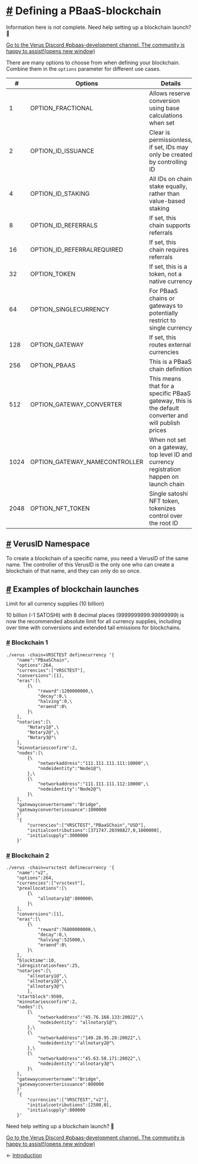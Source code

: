 # [\#](https://docs.verus.io/blockchains/define-pbaas.html\#defining-a-pbaas-blockchain) Defining a PBaaS-blockchain

Information here is not complete. Need help setting up a blockchain launch? 🤔

[Go to the Verus Discord #pbaas-development channel. The community is happy to assist!(opens new window)](https://www.verus.io/discord)

There are many options to choose from when defining your blockchain. Combine them in the `options` parameter for different use cases.

| # | Options | Details |
| --- | --- | --- |
| 1 | OPTION\_FRACTIONAL | Allows reserve conversion using base calculations when set |
| 2 | OPTION\_ID\_ISSUANCE | Clear is permissionless, if set, IDs may only be created by controlling ID |
| 4 | OPTION\_ID\_STAKING | All IDs on chain stake equally, rather than value-based staking |
| 8 | OPTION\_ID\_REFERRALS | If set, this chain supports referrals |
| 16 | OPTION\_ID\_REFERRALREQUIRED | If set, this chain requires referrals |
| 32 | OPTION\_TOKEN | If set, this is a token, not a native currency |
| 64 | OPTION\_SINGLECURRENCY | For PBaaS chains or gateways to potentially restrict to single currency |
| 128 | OPTION\_GATEWAY | If set, this routes external currencies |
| 256 | OPTION\_PBAAS | This is a PBaaS chain definition |
| 512 | OPTION\_GATEWAY\_CONVERTER | This means that for a specific PBaaS gateway, this is the default converter and will publish prices |
| 1024 | OPTION\_GATEWAY\_NAMECONTROLLER | When not set on a gateway, top level ID and currency registration happen on launch chain |
| 2048 | OPTION\_NFT\_TOKEN | Single satoshi NFT token, tokenizes control over the root ID |

## [\#](https://docs.verus.io/blockchains/define-pbaas.html\#verusid-namespace) VerusID Namespace

To create a blockchain of a specific name, you need a VerusID of the same name. The controller of this VerusID is the only one who can create a blockchain of that name, and they can only do so once.

## [\#](https://docs.verus.io/blockchains/define-pbaas.html\#examples-of-blockchain-launches) Examples of blockchain launches

Limit for all currency supplies (10 billion)

10 billion (-1 SATOSHI) with 8 decimal places (9999999999.99999999) is now the recommended absolute limit for all currency supplies, including over time with conversions and extended tail emissions for blockchains.

### [\#](https://docs.verus.io/blockchains/define-pbaas.html\#blockchain-1) Blockchain 1

```
./verus -chain=VRSCTEST definecurrency '{
    "name":"PBaaSChain",
    "options":264,
    "currencies":["VRSCTEST"],
    "conversions":[1],
    "eras":[\
        {\
            "reward":1200000000,\
            "decay":0,\
            "halving":0,\
            "eraend":0\
        }\
    ],
    "notaries":[\
        "Notary1@",\
        "Notary2@",\
        "Notary3@"\
    ],
    "minnotariesconfirm":2,
    "nodes":[\
        {\
            "networkaddress":"111.111.111.111:10000",\
            "nodeidentity":"Node1@"\
        },\
        {\
            "networkaddress":"111.111.111.112:10000",\
            "nodeidentity":"Node2@"\
        }\
    ],
    "gatewayconvertername":"Bridge",
    "gatewayconverterissuance":1000000
    }'
    '{
        "currencies":["VRSCTEST","PBaaSChain","USD"],
        "initialcontributions":[371747.20398827,0,1000000],
        "initialsupply":3000000
    }'

```

### [\#](https://docs.verus.io/blockchains/define-pbaas.html\#blockchain-2) Blockchain 2

```
./verus -chain=vrsctest definecurrency '{
    "name":"v2",
    "options":264,
    "currencies":["vrsctest"],
    "preallocations":[\
        {\
            "allnotary1@":800000\
        }\
    ],
    "conversions":[1],
    "eras":[\
        {\
            "reward":76800000000,\
            "decay":0,\
            "halving":525000,\
            "eraend":0\
        }\
    ],
    "blocktime":10,
    "idregistrationfees":25,
    "notaries":[\
        "allnotary1@",\
        "allnotary2@",\
        "allnotary3@"\
        ],
    "startblock":9500,
    "minnotariesconfirm":2,
    "nodes":[\
        {\
            "networkaddress":"45.76.168.133:20022",\
            "nodeidentity": "allnotary1@"\
        },\
        {\
            "networkaddress":"149.28.95.28:20022",\
            "nodeidentity":"allnotary2@"\
        },\
        {\
            "networkaddress":"45.63.58.171:20022",\
            "nodeidentity":"allnotary3@"\
        }\
    ],
    "gatewayconvertername":"Bridge",
    "gatewayconverterissuance":800000
    }'
    '{
        "currencies":["VRSCTEST","v2"],
        "initialcontributions":[2500,0],
        "initialsupply":800000
    }'

```

Need help setting up a blockchain launch? 🤔

[Go to the Verus Discord #pbaas-development channel. The community is happy to assist!(opens new window)](https://www.verus.io/discord)

←
[Introduction](https://docs.verus.io/blockchains/)
